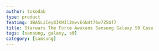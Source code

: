 ```yaml
---
author: tokodab
type: product
featimg: 1BA5LiCeyXIKWIl2mvvEGN4t76w7Z5Gf7
title: Starwars The Force Awakens Samsung Galaxy S9 Case
tags: [samsung, galaxy, s9]
category: [samsung]
---
```

